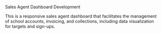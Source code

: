 Sales Agent Dashboard Development

This is a responsive sales agent dashboard that facilitates the management of school accounts, invoicing, and collections, including data visualization for targets and sign-ups.
